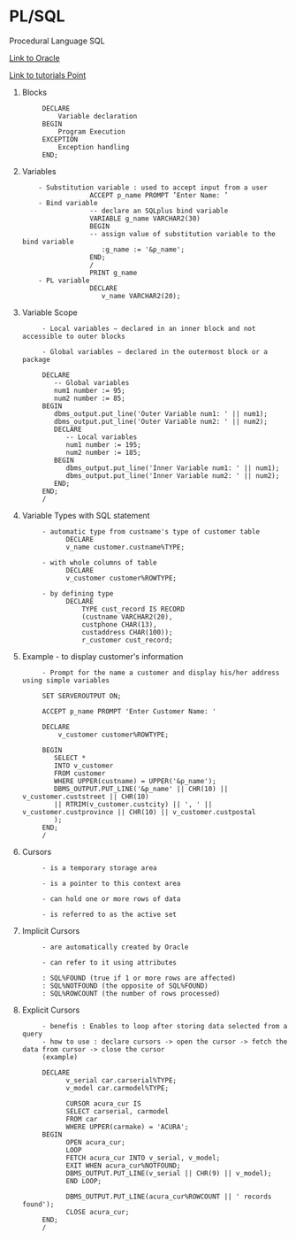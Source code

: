 # PL/SQL

Procedural Language SQL


<a href='https://www.oracle.com/database/technologies/appdev/plsql.html' target='_blank'>Link to Oracle</a>

<a href='https://www.tutorialspoint.com/plsql' target='_blank'>Link to tutorials Point</a>   

1. Blocks 
      
            DECLARE 
                Variable declaration
            BEGIN 
                Program Execution 
            EXCEPTION 
                Exception handling
            END;

2. Variables

           - Substitution variable : used to accept input from a user  
                        ACCEPT p_name PROMPT ’Enter Name: ’
           - Bind variable
                        -- declare an SQLplus bind variable
                        VARIABLE g_name VARCHAR2(30)
                        BEGIN
                        -- assign value of substitution variable to the bind variable
                           :g_name := '&p_name';
                        END;
                        /
                        PRINT g_name
           - PL variable
                        DECLARE
                           v_name VARCHAR2(20);
3. Variable Scope  

            - Local variables − declared in an inner block and not accessible to outer blocks

            - Global variables − declared in the outermost block or a package
            
            DECLARE 
               -- Global variables  
               num1 number := 95;  
               num2 number := 85;  
            BEGIN  
               dbms_output.put_line('Outer Variable num1: ' || num1); 
               dbms_output.put_line('Outer Variable num2: ' || num2); 
               DECLARE  
                  -- Local variables 
                  num1 number := 195;  
                  num2 number := 185;  
               BEGIN  
                  dbms_output.put_line('Inner Variable num1: ' || num1); 
                  dbms_output.put_line('Inner Variable num2: ' || num2); 
               END;  
            END; 
            / 

3. Variable Types with SQL statement

            - automatic type from custname's type of customer table
                  DECLARE
                  v_name customer.custname%TYPE;

            - with whole columns of table
                  DECLARE
                  v_customer customer%ROWTYPE;
                  
            - by defining type
                  DECLARE
                      TYPE cust_record IS RECORD
                      (custname VARCHAR2(20), 
                      custphone CHAR(13),
                      custaddress CHAR(100));
                      r_customer cust_record;


4. Example - to display customer's information
            
            - Prompt for the name a customer and display his/her address using simple variables
            
            SET SERVEROUTPUT ON;
            
            ACCEPT p_name PROMPT 'Enter Customer Name: '
           
            DECLARE
                v_customer customer%ROWTYPE;
           
            BEGIN
               SELECT *
               INTO v_customer
               FROM customer
               WHERE UPPER(custname) = UPPER('&p_name');
               DBMS_OUTPUT.PUT_LINE('&p_name' || CHR(10) || v_customer.custstreet || CHR(10) 
               || RTRIM(v_customer.custcity) || ', ' || v_customer.custprovince || CHR(10) || v_customer.custpostal
               );
            END;
            /

5. Cursors

            - is a temporary storage area
            
            - is a pointer to this context area
            
            - can hold one or more rows of data
            
            - is referred to as the active set

6. Implicit Cursors

            - are automatically created by Oracle
            
            - can refer to it using attributes
            
            : SQL%FOUND (true if 1 or more rows are affected)
            : SQL%NOTFOUND (the opposite of SQL%FOUND)
            : SQL%ROWCOUNT (the number of rows processed)

7. Explicit Cursors

            - benefis : Enables to loop after storing data selected from a query 
            - how to use : declare cursors -> open the cursor -> fetch the data from cursor -> close the cursor
            (example)
            
            DECLARE
                  v_serial car.carserial%TYPE;
                  v_model car.carmodel%TYPE;
                  
                  CURSOR acura_cur IS
                  SELECT carserial, carmodel
                  FROM car
                  WHERE UPPER(carmake) = 'ACURA';
            BEGIN
                  OPEN acura_cur;
                  LOOP
                  FETCH acura_cur INTO v_serial, v_model;
                  EXIT WHEN acura_cur%NOTFOUND;
                  DBMS_OUTPUT.PUT_LINE(v_serial || CHR(9) || v_model);
                  END LOOP;
           
                  DBMS_OUTPUT.PUT_LINE(acura_cur%ROWCOUNT || ' records found');
                  CLOSE acura_cur;
            END;
            /
